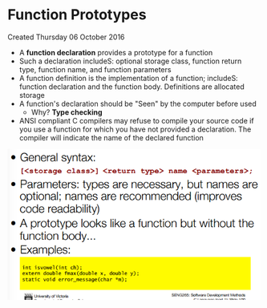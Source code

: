 # Function Prototypes
Created Thursday 06 October 2016


* A **function declaration** provides a prototype for a function
* Such a declaration includeS: optional storage class, function return type, function name, and function parameters
* A function definition is the implementation of a function; includeS: function declaration and the function body. Definitions are allocated storage
* A function's declaration should be "Seen" by the computer before used
	* Why? **Type checking**
* ANSI compliant C compilers may refuse to compile your source code if you use a function for which you have not provided a declaration. The compiler will indicate the name of the declared function

![](./Function_Prototypes/pasted_image.png)

